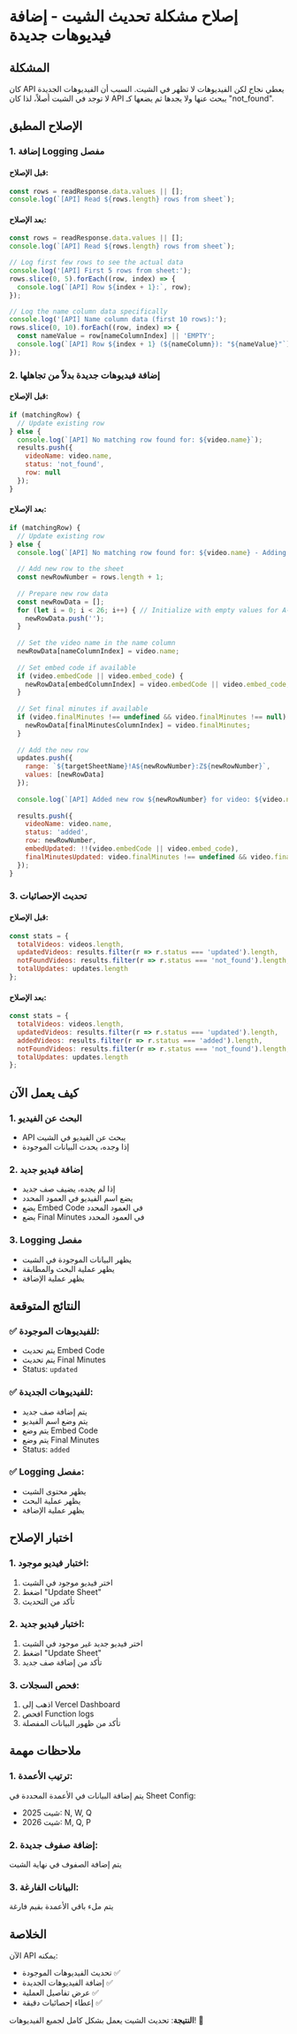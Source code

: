 # إصلاح مشكلة تحديث الشيت - إضافة فيديوهات جديدة

## المشكلة

كان API يعطي نجاح لكن الفيديوهات لا تظهر في الشيت. السبب أن الفيديوهات الجديدة لا توجد في الشيت أصلاً، لذا كان API يبحث عنها ولا يجدها ثم يضعها كـ "not_found".

## الإصلاح المطبق

### 1. إضافة Logging مفصل

#### قبل الإصلاح:
```javascript
const rows = readResponse.data.values || [];
console.log(`[API] Read ${rows.length} rows from sheet`);
```

#### بعد الإصلاح:
```javascript
const rows = readResponse.data.values || [];
console.log(`[API] Read ${rows.length} rows from sheet`);

// Log first few rows to see the actual data
console.log('[API] First 5 rows from sheet:');
rows.slice(0, 5).forEach((row, index) => {
  console.log(`[API] Row ${index + 1}:`, row);
});

// Log the name column data specifically
console.log('[API] Name column data (first 10 rows):');
rows.slice(0, 10).forEach((row, index) => {
  const nameValue = row[nameColumnIndex] || 'EMPTY';
  console.log(`[API] Row ${index + 1} (${nameColumn}): "${nameValue}"`);
});
```

### 2. إضافة فيديوهات جديدة بدلاً من تجاهلها

#### قبل الإصلاح:
```javascript
if (matchingRow) {
  // Update existing row
} else {
  console.log(`[API] No matching row found for: ${video.name}`);
  results.push({
    videoName: video.name,
    status: 'not_found',
    row: null
  });
}
```

#### بعد الإصلاح:
```javascript
if (matchingRow) {
  // Update existing row
} else {
  console.log(`[API] No matching row found for: ${video.name} - Adding new row`);
  
  // Add new row to the sheet
  const newRowNumber = rows.length + 1;
  
  // Prepare new row data
  const newRowData = [];
  for (let i = 0; i < 26; i++) { // Initialize with empty values for A-Z
    newRowData.push('');
  }
  
  // Set the video name in the name column
  newRowData[nameColumnIndex] = video.name;
  
  // Set embed code if available
  if (video.embedCode || video.embed_code) {
    newRowData[embedColumnIndex] = video.embedCode || video.embed_code;
  }
  
  // Set final minutes if available
  if (video.finalMinutes !== undefined && video.finalMinutes !== null) {
    newRowData[finalMinutesColumnIndex] = video.finalMinutes;
  }
  
  // Add the new row
  updates.push({
    range: `${targetSheetName}!A${newRowNumber}:Z${newRowNumber}`,
    values: [newRowData]
  });
  
  console.log(`[API] Added new row ${newRowNumber} for video: ${video.name}`);
  
  results.push({
    videoName: video.name,
    status: 'added',
    row: newRowNumber,
    embedUpdated: !!(video.embedCode || video.embed_code),
    finalMinutesUpdated: video.finalMinutes !== undefined && video.finalMinutes !== null
  });
}
```

### 3. تحديث الإحصائيات

#### قبل الإصلاح:
```javascript
const stats = {
  totalVideos: videos.length,
  updatedVideos: results.filter(r => r.status === 'updated').length,
  notFoundVideos: results.filter(r => r.status === 'not_found').length,
  totalUpdates: updates.length
};
```

#### بعد الإصلاح:
```javascript
const stats = {
  totalVideos: videos.length,
  updatedVideos: results.filter(r => r.status === 'updated').length,
  addedVideos: results.filter(r => r.status === 'added').length,
  notFoundVideos: results.filter(r => r.status === 'not_found').length,
  totalUpdates: updates.length
};
```

## كيف يعمل الآن

### 1. البحث عن الفيديو
- API يبحث عن الفيديو في الشيت
- إذا وجده، يحدث البيانات الموجودة

### 2. إضافة فيديو جديد
- إذا لم يجده، يضيف صف جديد
- يضع اسم الفيديو في العمود المحدد
- يضع Embed Code في العمود المحدد
- يضع Final Minutes في العمود المحدد

### 3. Logging مفصل
- يظهر البيانات الموجودة في الشيت
- يظهر عملية البحث والمطابقة
- يظهر عملية الإضافة

## النتائج المتوقعة

### ✅ **للفيديوهات الموجودة**:
- يتم تحديث Embed Code
- يتم تحديث Final Minutes
- Status: `updated`

### ✅ **للفيديوهات الجديدة**:
- يتم إضافة صف جديد
- يتم وضع اسم الفيديو
- يتم وضع Embed Code
- يتم وضع Final Minutes
- Status: `added`

### ✅ **Logging مفصل**:
- يظهر محتوى الشيت
- يظهر عملية البحث
- يظهر عملية الإضافة

## اختبار الإصلاح

### 1. اختبار فيديو موجود:
1. اختر فيديو موجود في الشيت
2. اضغط "Update Sheet"
3. تأكد من التحديث

### 2. اختبار فيديو جديد:
1. اختر فيديو جديد غير موجود في الشيت
2. اضغط "Update Sheet"
3. تأكد من إضافة صف جديد

### 3. فحص السجلات:
1. اذهب إلى Vercel Dashboard
2. افحص Function logs
3. تأكد من ظهور البيانات المفصلة

## ملاحظات مهمة

### 1. **ترتيب الأعمدة**:
يتم إضافة البيانات في الأعمدة المحددة في Sheet Config:
- شيت 2025: N, W, Q
- شيت 2026: M, Q, P

### 2. **إضافة صفوف جديدة**:
يتم إضافة الصفوف في نهاية الشيت

### 3. **البيانات الفارغة**:
يتم ملء باقي الأعمدة بقيم فارغة

## الخلاصة

الآن API يمكنه:
- تحديث الفيديوهات الموجودة ✅
- إضافة الفيديوهات الجديدة ✅
- عرض تفاصيل العملية ✅
- إعطاء إحصائيات دقيقة ✅

**النتيجة**: تحديث الشيت يعمل بشكل كامل لجميع الفيديوهات! 🎉 